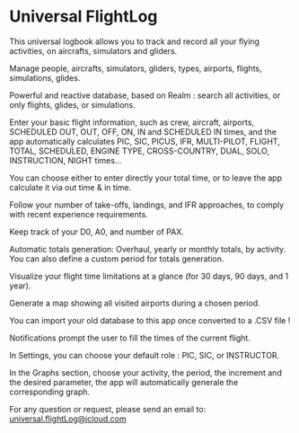 # Universal FlightLog


This universal logbook allows you to track and record all your flying activities, on aircrafts, simulators and gliders.


Manage people, aircrafts, simulators, gliders, types, airports, flights, simulations, glides.

Powerful and reactive database, based on Realm : search all activities, or only flights, glides, or simulations.

Enter your basic flight information, such as crew, aircraft, airports, SCHEDULED OUT, OUT, OFF, ON, IN and SCHEDULED IN times, and the app automatically calculates PIC, SIC, PICUS, IFR, MULTI-PILOT, FLIGHT, TOTAL, SCHEDULED, ENGINE TYPE, CROSS-COUNTRY, DUAL, SOLO, INSTRUCTION, NIGHT times...

You can choose either to enter directly your total time, or to leave the app calculate it via out time & in time.

Follow your number of take-offs, landings, and IFR approaches, to comply with recent experience requirements.

Keep track of your D0, A0, and number of PAX.

Automatic totals generation: Overhaul, yearly or monthly totals, by activity. You can also define a custom period for totals generation.

Visualize your flight time limitations at a glance (for 30 days, 90 days, and 1 year).

Generate a map showing all visited airports during a chosen period.

You can import your old database to this app once converted to a .CSV file !

Notifications prompt the user to fill the times of the current flight.

In Settings, you can choose your default role : PIC, SIC, or INSTRUCTOR.

In the Graphs section, choose your activity, the period, the increment and the desired parameter, the app will automatically generale the corresponding graph.



For any question or request, please send an email to: universal.flightLog@icloud.com
